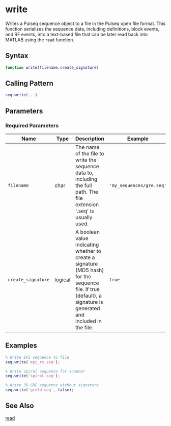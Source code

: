 # write

Writes a Pulseq sequence object to a file in the Pulseq open file format.  This function serializes the sequence data, including definitions, block events, and RF events, into a text-based file that can be later read back into MATLAB using the `read` function.

## Syntax

```matlab
function write(filename,create_signature)
```

## Calling Pattern

```matlab
seq.write(...)
```

## Parameters

### Required Parameters

| Name | Type | Description | Example | Units |
|------|------|-------------|---------|-------|
| `filename` | char | The name of the file to write the sequence data to, including the full path.  The file extension '.seq' is usually used. | `'my_sequences/gre.seq'` |  |
| `create_signature` | logical | A boolean value indicating whether to create a signature (MD5 hash) for the sequence file. If true (default), a signature is generated and included in the file.  | `true` |  |

## Examples

```matlab
% Write EPI sequence to file
seq.write('epi_rs.seq');

% Write spiral sequence for scanner
seq.write('spiral.seq');

% Write 3D GRE sequence without signature
seq.write('gre3d.seq', false);
```

## See Also

[read](read.md)
